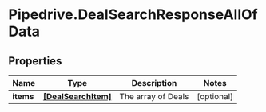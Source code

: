 # Pipedrive.DealSearchResponseAllOfData

## Properties

Name | Type | Description | Notes
------------ | ------------- | ------------- | -------------
**items** | [**[DealSearchItem]**](DealSearchItem.md) | The array of Deals | [optional] 


